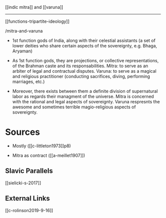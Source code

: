 [[indic mitra]] and [[varuna]]

---

[[functions-tripartite-ideology]]

/mitra-and-varuna

- 1st function gods of India, along with their celestial assistants (a set of lower deities who share certain aspects of the sovereignty, e.g. Bhaga, Aryaman)

- As 1st function gods, they are projections, or collective representations, of the Brahman caste and its responsabilities. Mitra: to serve as an arbiter of legal and contractual disputes. Varuna: to serve as a magical and religious practitioner (conducting sacrifices, diving, performing marriages, etc.)

- Moreover, there exists between them a definite division of supernatural labor as regards their managment of the universe. Mitra is concerned with the rational and legal aspects of sovereignty. Varuna respresnts the awesome and sometimes terrible magio-religious aspects of sovereignty.

# Sources

- Mostly ([[c-littleton1973]]p8)

- Mitra as contract ([[a-meillet1907]])

## Slavic Parallels
[[sielicki-s-2017]]


## External Links
[[c-rolinson2019-9-16]]
